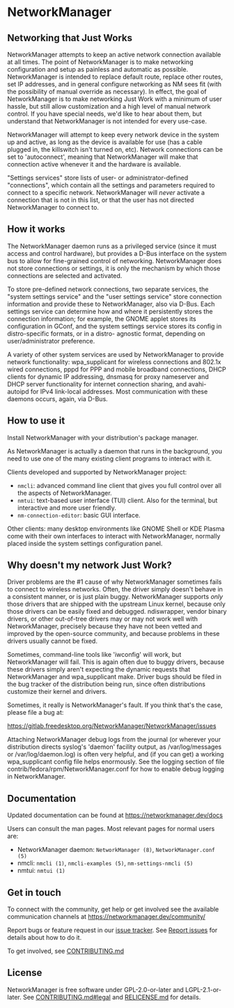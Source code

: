 NetworkManager
==============

Networking that Just Works
--------------------------

NetworkManager attempts to keep an active network connection available at all
times.  The point of NetworkManager is to make networking configuration and
setup as painless and automatic as possible.  NetworkManager is intended to
replace default route, replace other routes, set IP addresses, and in general
configure networking as NM sees fit (with the possibility of manual override as
necessary).  In effect, the goal of NetworkManager is to make networking Just
Work with a minimum of user hassle, but still allow customization and a high
level of manual network control.  If you have special needs, we'd like to hear
about them, but understand that NetworkManager is not intended for every
use-case.

NetworkManager will attempt to keep every network device in the system up and
active, as long as the device is available for use (has a cable plugged in,
the killswitch isn't turned on, etc).  Network connections can be set to
'autoconnect', meaning that NetworkManager will make that connection active
whenever it and the hardware is available.

"Settings services" store lists of user- or administrator-defined "connections",
which contain all the settings and parameters required to connect to a specific
network.  NetworkManager will _never_ activate a connection that is not in this
list, or that the user has not directed NetworkManager to connect to.


How it works
------------

The NetworkManager daemon runs as a privileged service (since it must access
and control hardware), but provides a D-Bus interface on the system bus to
allow for fine-grained control of networking.  NetworkManager does not store
connections or settings, it is only the mechanism by which those connections
are selected and activated.

To store pre-defined network connections, two separate services, the "system
settings service" and the "user settings service" store connection information
and provide these to NetworkManager, also via D-Bus.  Each settings service
can determine how and where it persistently stores the connection information;
for example, the GNOME applet stores its configuration in GConf, and the system
settings service stores its config in distro-specific formats, or in a distro-
agnostic format, depending on user/administrator preference.

A variety of other system services are used by NetworkManager to provide
network functionality: wpa_supplicant for wireless connections and 802.1x
wired connections, pppd for PPP and mobile broadband connections, DHCP clients
for dynamic IP addressing, dnsmasq for proxy nameserver and DHCP server
functionality for internet connection sharing, and avahi-autoipd for IPv4
link-local addresses.  Most communication with these daemons occurs, again,
via D-Bus.


How to use it
-------------

Install NetworkManager with your distribution's package manager.

As NetworkManager is actually a daemon that runs in the background, you need to
use one of the many existing client programs to interact with it.

Clients developed and supported by NetworkManager project:
- `nmcli`: advanced command line client that gives you full control over all the
  aspects of NetworkManager.
- `nmtui`: text-based user interface (TUI) client. Also for the terminal, but
  interactive and more user friendly.
- `nm-connection-editor`: basic GUI interface.

Other clients: many desktop environments like GNOME Shell or KDE Plasma come
with their own interfaces to interact with NetworkManager, normally placed
inside the system settings configuration panel.


Why doesn't my network Just Work?
---------------------------------

Driver problems are the #1 cause of why NetworkManager sometimes fails to
connect to wireless networks.  Often, the driver simply doesn't behave in a
consistent manner, or is just plain buggy.  NetworkManager supports _only_
those drivers that are shipped with the upstream Linux kernel, because only
those drivers can be easily fixed and debugged.  ndiswrapper, vendor binary
drivers, or other out-of-tree drivers may or may not work well with
NetworkManager, precisely because they have not been vetted and improved by the
open-source community, and because problems in these drivers usually cannot
be fixed.

Sometimes, command-line tools like 'iwconfig' will work, but NetworkManager will
fail.  This is again often due to buggy drivers, because these drivers simply
aren't expecting the dynamic requests that NetworkManager and wpa_supplicant
make.  Driver bugs should be filed in the bug tracker of the distribution being
run, since often distributions customize their kernel and drivers.

Sometimes, it really is NetworkManager's fault.  If you think that's
the case, please file a bug at:

https://gitlab.freedesktop.org/NetworkManager/NetworkManager/issues

Attaching NetworkManager debug logs from the journal (or wherever your
distribution directs syslog's 'daemon' facility output, as
/var/log/messages or /var/log/daemon.log) is often very helpful, and
(if you can get) a working wpa_supplicant config file helps
enormously.  See the logging section of file
contrib/fedora/rpm/NetworkManager.conf for how to enable debug logging
in NetworkManager.


Documentation
-------------

Updated documentation can be found at https://networkmanager.dev/docs

Users can consult the man pages. Most relevant pages for normal users are:
- NetworkManager daemon: `NetworkManager (8)`, `NetworkManager.conf (5)`
- nmcli: `nmcli (1)`, `nmcli-examples (5)`, `nm-settings-nmcli (5)`
- nmtui: `nmtui (1)`


Get in touch
------------

To connect with the community, get help or get involved see the available
communication channels at https://networkmanager.dev/community/

Report bugs or feature request in our [issue tracker](https://gitlab.freedesktop.org/NetworkManager/NetworkManager/-/issues).
See [Report issues](https://gitlab.freedesktop.org/NetworkManager/NetworkManager/-/blob/main/CONTRIBUTING.md?ref_type=heads#report-issues)
for details about how to do it.

To get involved, see [CONTRIBUTING.md](CONTRIBUTING.md)


License
-------

NetworkManager is free software under GPL-2.0-or-later and LGPL-2.1-or-later.
See [CONTRIBUTING.md#legal](CONTRIBUTING.md#legal) and
[RELICENSE.md](RELICENSE.md) for details.

